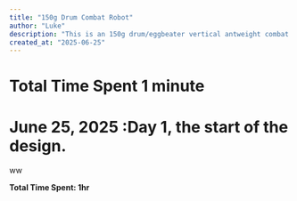 ```yaml
---
title: "150g Drum Combat Robot"
author: "Luke"
description: "This is an 150g drum/eggbeater vertical antweight combat robot"
created_at: "2025-06-25"
---
```


# Total Time Spent 1 minute

# June 25, 2025 :Day 1, the start of the design.

ww

**Total Time Spent: 1hr**
